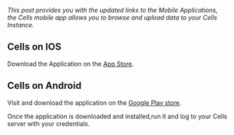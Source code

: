 _This post provides you with the updated links to the Mobile Applications, the Cells mobile app allows you to browse and upload data to your Cells Instance._

## Cells on IOS

Download the Application on the [App Store](https://apps.apple.com/fr/app/pydio/id1109419882?l=en).

## Cells on Android

Visit and download the application on the [Google Play store](https://play.google.com/store/apps/details?id=com.pydio.android.Client&hl=en).

Once the application is downloaded and installed,run it and log to your Cells server with your credentials.